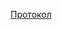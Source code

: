 [Протокол](https://docs.google.com/document/d/1ORGnYbwDG2FhR6-taqYCxhYRgcX6OrBpJyNPcBE7Wsw/edit?usp=sharing)
